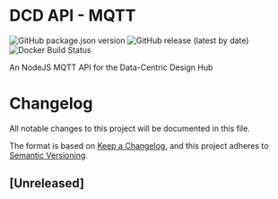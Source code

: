 # DCD API - MQTT

![GitHub package.json version](https://img.shields.io/github/package-json/v/datacentricdesign/dcd-app-subject)
![GitHub release (latest by date)](https://img.shields.io/github/v/release/datacentricdesign/dcd-app-subject)
![Docker Build Status](https://img.shields.io/docker/build/datacentricdesign/dcd-app-subject)

An NodeJS MQTT API for the Data-Centric Design Hub

# Changelog

All notable changes to this project will be documented in this file.

The format is based on [Keep a Changelog](https://keepachangelog.com/en/1.0.0/),
and this project adheres to [Semantic Versioning](https://semver.org/spec/v2.0.0.html).

## [Unreleased]
